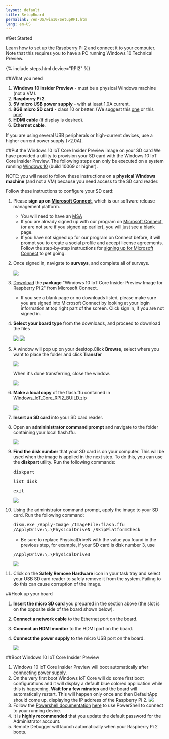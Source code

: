 ```yaml
---
layout: default
title: SetupBoard
permalink: /en-US/win10/SetupRPI.htm
lang: en-US
---
```


#Get Started

Learn how to set up the Raspberry Pi 2 and connect it to your computer. Note that this requires you to have a PC running Windows 10 Technical Preview.

{% include steps.html device="RPI2" %}

##What you need
1. **Windows 10 Insider Preview** - must be a physical Windows machine (not a VM).
2. **Raspberry Pi 2**.
3. **5V micro USB power supply** - with at least 1.0A current.
4. **8GB micro SD card** - class 10 or better. (We suggest this [one](http://www.amazon.com/gp/product/B00IVPU786) or this [one](http://www.amazon.com/SanDisk-Ultra-Micro-SDHC-16GB/dp/9966573445))
5. **HDMI cable** (if display is desired).
6. **Ethernet cable**.

If you are using several USB peripherals or high-current devices, use a higher current power supply (>2.0A).


##Put the Windows 10 IoT Core Insider Preview image on your SD card
We have provided a utility to provision your SD card with the Windows 10 IoT Core Insider Preview.  The following steps can only be executed on a system running [Windows 10](https://insider.windows.com) (build 10069 or higher).

NOTE: you will need to follow these instructions on a **physical Windows machine** (and not a VM) because you need access to the SD card reader.

Follow these instructions to configure your SD card:

1. Please **sign up on [Microsoft Connect](https://connect.microsoft.com/windowsembeddediot/SelfNomination.aspx?ProgramID=8558)**, which is our software release management platform.
	* You will need to have an [MSA](https://login.live.com/)
	* If you are already signed up with our program on [Microsoft Connect](https://connect.microsoft.com/windowsembeddediot/SelfNomination.aspx?ProgramID=8558">Microsoft), (or are not sure if you signed up earlier), you will just see a blank page.
	* If you have not signed up for our program on Connect before, it will prompt you to create a social profile and accept license agreements.
	Follow the step-by-step instructions for [signing up for Microsoft Connect](http://ms-iot.github.io/content/SigninMSConnect.htm) to get going.

2. Once signed in, navigate to **surveys**, and complete all of surveys.

	<img class="device-images" src="{{site.baseurl}}/images/SetupRPI/connect1.PNG">

3. [Download](http://connect.microsoft.com/windowsembeddedIoT/Downloads/DownloadDetails.aspx?DownloadID=57782) the **package** "Windows 10 IoT Core Insider Preview Image for Raspberry Pi 2" from Microsoft Connect.
	* If you see a blank page or no downloads listed, please make sure you are signed into Microsoft Connect by looking at your login information at top right part of the screen. Click sign in, if you are not signed in.
4. **Select your board type** from the downloads, and proceed to download the files

	<img src="{{site.baseurl}}/images/SetupRPI/connect3.PNG">

	<img src="{{site.baseurl}}/images/SetupRPI/connect4.PNG">

5. A window will pop up on your desktop.Click **Browse**, select where you want to place the folder and click **Transfer**

	<img src="{{site.baseurl}}/images/SetupRPI/download1.PNG">

	When it's done transferring, close the window.

	<img src="{{site.baseurl}}/images/SetupRPI/download2.PNG">
6. **Make a local copy** of the flash.ffu contained in <a href="{{site.downloadurl}}" target="_blank">Windows_IoT_Core_RPI2_BUILD.zip</a>

	<img src="{{site.baseurl}}/images/SetupRPI/flash2.PNG">

7. **Insert an SD card** into your SD card reader.
8. Open an **admininistrator command prompt** and navigate to the folder containing your local flash.ffu.

	<img class="device-images" src="{{site.baseurl}}/images/SetupRPI/cmd.jpg">

9. **Find the disk number** that your SD card is on your computer.  This will be used when the image is applied in the next step.  To do this, you can use the **diskpart** utility.  Run the following commands:

	<kbd>diskpart</kbd>

	<kbd>list disk</kbd>

	<kbd>exit</kbd>

	<img  src="{{site.baseurl}}/images/SetupRPI/diskpart.PNG">

10. Using the administrator command prompt, apply the image to your SD card.
	Run the following command:

	<kbd>dism.exe /Apply-Image /ImageFile:<fullpath>flash.ffu /ApplyDrive:\\.\PhysicalDriveN /SkipPlatformCheck</fullpath></kbd>

	* Be sure to replace PhysicalDriveN with the value you found in the previous step, for example, if your SD card is disk number 3, use

	<kbd>/ApplyDrive:\\.\PhysicalDrive3</kbd>

	<img  src="{{site.baseurl}}/images/SetupRPI/applyDrive.PNG">

11. Click on the **Safely Remove Hardware** icon in your task tray and select your USB SD card reader to safely remove it from the system.  Failing to do this can cause corruption of the image.


##Hook up your board

1. **Insert the micro SD card** you prepared in the section above (the slot is on the opposite side of the board shown below).
2. **Connect a network cable** to the Ethernet port on the board.
3. **Connect an HDMI monitor** to the HDMI port on the board.
4. **Connect the power supply** to the micro USB port on the board.

	<img class="device-images" src="{{site.baseurl}}/images/rpi2.png">


##Boot Windows 10 IoT Core Insider Preview
1. Windows 10 IoT Core Insider Preview will boot automatically after connecting power supply.
2. On the very first boot Windows IoT Core will do some first boot configurations and it will display a default blue colored application while this is happening. **Wait for a few minutes** and the board will automatically restart. This will happen only once and then DefaultApp should come up, displaying the IP address of the Raspberry Pi 2.
	<img class="device-images" src="{{site.baseurl}}/images/DefaultAppRpi2.png">
3. Follow the [Powershell documentation]({{site.baseurl}}/win10/samples/PowerShell.htm) <a href="{{site.baseurl}}/win10/samples/PowerShell.htm">here</a> to use PowerShell to connect to your running device.
4. It is **highly recommended** that you update the default password for the Administrator account.
5. Remote Debugger will launch automatically when your Raspberry Pi 2 boots.
